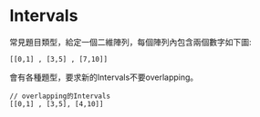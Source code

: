 # Intervals
常見題目類型，給定一個二維陣列，每個陣列內包含兩個數字如下圖:
```
[[0,1] , [3,5] , [7,10]]
```
會有各種題型，要求新的Intervals不要overlapping。
```
// overlapping的Intervals
[[0,1] , [3,5], [4,10]]
```
